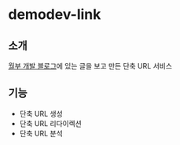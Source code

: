 # demodev-link

## 소개

[월부 개발 블로그](https://medium.com/weolbu/%EC%9B%94%EB%B6%80%EC%9D%98-%EC%9E%90%EC%B2%B4-%EB%8B%A8%EC%B6%95-url%EA%B0%9C%EB%B0%9C%EA%B8%B0-3e174e02bb1f)에 있는 글을 보고 만든 단축 URL 서비스

## 기능

- 단축 URL 생성
- 단축 URL 리다이렉션
- 단축 URL 분석

